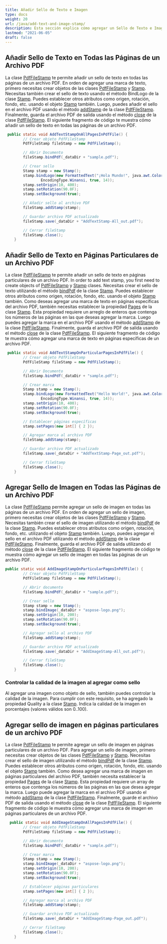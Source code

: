 ```yaml
---
title: Añadir Sello de Texto e Imagen
type: docs
weight: 20
url: /java/add-text-and-image-stamp/
description: Esta sección explica cómo agregar un Sello de Texto e Imagen con com.aspose.pdf.facades usando la Clase PdfFileStamp.
lastmod: "2021-06-05"
draft: false
---
```


## Añadir Sello de Texto en Todas las Páginas de un Archivo PDF

La clase [PdfFileStamp](https://reference.aspose.com/pdf/java/com.aspose.pdf.facades/PdfFileStamp) te permite añadir un sello de texto en todas las páginas de un archivo PDF.
 En orden de agregar una marca de texto, primero necesitas crear objetos de las clases [PdfFileStamp](https://reference.aspose.com/pdf/java/com.aspose.pdf.facades/PdfFileStamp) y [Stamp](https://reference.aspose.com/pdf/java/com.aspose.pdf.facades/Stamp). Necesitas también crear el sello de texto usando el método BindLogo de la clase [Stamp](https://reference.aspose.com/pdf/java/com.aspose.pdf.facades/Stamp). Puedes establecer otros atributos como origen, rotación, fondo, etc. usando el objeto [Stamp](https://reference.aspose.com/pdf/java/com.aspose.pdf.facades/Stamp) también. Luego, puedes añadir el sello en el archivo PDF usando el método [addStamp](https://reference.aspose.com/pdf/java/com.aspose.pdf.facades.PdfFileStamp#addStamp-com.aspose.pdf.facades.Stamp-) de la clase [PdfFileStamp](https://reference.aspose.com/pdf/java/com.aspose.pdf.facades/PdfFileStamp). Finalmente, guarda el archivo PDF de salida usando el método [close](https://reference.aspose.com/pdf/java/com.aspose.pdf.facades.PdfFileStamp#close--) de la clase [PdfFileStamp](https://reference.aspose.com/pdf/java/com.aspose.pdf.facades/PdfFileStamp). El siguiente fragmento de código te muestra cómo añadir un sello de texto en todas las páginas de un archivo PDF.

```java
 public static void AddTextStampOnAllPagesInPdfFile() {
        // Crear objeto PdfFileStamp
        PdfFileStamp fileStamp = new PdfFileStamp();

        // Abrir Documento
        fileStamp.bindPdf(_dataDir + "sample.pdf");

        // Crear sello
        Stamp stamp = new Stamp();
        stamp.bindLogo(new FormattedText("¡Hola Mundo!", java.awt.Color.BLUE, java.awt.Color.GRAY, FontStyle.Helvetica,
                EncodingType.Winansi, true, 14));
        stamp.setOrigin(10, 400);
        stamp.setRotation(90.0F);
        stamp.setBackground(true);

        // Añadir sello al archivo PDF
        fileStamp.addStamp(stamp);

        // Guardar archivo PDF actualizado
        fileStamp.save(_dataDir + "AddTextStamp-All_out.pdf");

        // Cerrar fileStamp
        fileStamp.close();
    }
```

## Añadir Sello de Texto en Páginas Particulares de un Archivo PDF

La clase [PdfFileStamp](https://reference.aspose.com/pdf/java/com.aspose.pdf.facades/PdfFileStamp) te permite añadir un sello de texto en páginas particulares de un archivo PDF.
 In order to add text stamp, you first need to create objects of [PdfFileStamp](https://reference.aspose.com/pdf/java/com.aspose.pdf.facades/PdfFileStamp) y [Stamp](https://reference.aspose.com/pdf/java/com.aspose.pdf.facades/Stamp) clases. Necesitas crear el sello de texto utilizando el método [bindPdf](https://reference.aspose.com/pdf/java/com.aspose.pdf.facades/Stamp#bindPdf-java.lang.String-int-) de la clase [Stamp](https://reference.aspose.com/pdf/java/com.aspose.pdf.facades/Stamp). Puedes establecer otros atributos como origen, rotación, fondo, etc. usando el objeto [Stamp](https://reference.aspose.com/pdf/java/com.aspose.pdf.facades/Stamp) también. Como deseas agregar una marca de texto en páginas específicas del archivo PDF, también necesitas establecer la propiedad [Pages](https://reference.aspose.com/pdf/java/com.aspose.pdf.facades/Stamp#setPages-int:A-) de la clase [Stamp](https://reference.aspose.com/pdf/java/com.aspose.pdf.facades/Stamp). Esta propiedad requiere un arreglo de enteros que contenga los números de las páginas en las que deseas agregar la marca. Luego puedes agregar la marca en el archivo PDF usando el método [addStamp](https://reference.aspose.com/pdf/java/com.aspose.pdf.facades/PdfFileStamp#addStamp-com.aspose.pdf.facades.Stamp-) de la clase [PdfFileStamp](https://reference.aspose.com/pdf/java/com.aspose.pdf.facades/PdfFileStamp). Finalmente, guarda el archivo PDF de salida usando el método [close](https://reference.aspose.com/pdf/java/com.aspose.pdf.facades/PdfFileStamp#close--) de la clase [PdfFileStamp](https://reference.aspose.com/pdf/java/com.aspose.pdf.facades/PdfFileStamp). El siguiente fragmento de código te muestra cómo agregar una marca de texto en páginas específicas de un archivo PDF.

```java
 public static void AddTextStampOnParticularPagesInPdfFile() {
        // Crear objeto PdfFileStamp
        PdfFileStamp fileStamp = new PdfFileStamp();

        // Abrir Documento
        fileStamp.bindPdf(_dataDir + "sample.pdf");

        // Crear marca
        Stamp stamp = new Stamp();
        stamp.bindLogo(new FormattedText("Hello World!", java.awt.Color.BLUE, java.awt.Color.GRAY, FontStyle.Helvetica,
                EncodingType.Winansi, true, 14));
        stamp.setOrigin(10, 400);
        stamp.setRotation(90.0F);
        stamp.setBackground(true);

        // Establecer páginas específicas
        stamp.setPages(new int[] { 2 });

        // Agregar marca al archivo PDF
        fileStamp.addStamp(stamp);

        // Guardar archivo PDF actualizado
        fileStamp.save(_dataDir + "AddTextStamp-Page_out.pdf");

        // Cerrar fileStamp
        fileStamp.close();
    }
```

## Agregar Sello de Imagen en Todas las Páginas de un Archivo PDF

La clase [PdfFileStamp](https://reference.aspose.com/pdf/java/com.aspose.pdf.facades/PdfFileStamp) permite agregar un sello de imagen en todas las páginas de un archivo PDF.
 En orden de agregar un sello de imagen, primero necesitas crear objetos de las clases [PdfFileStamp](https://reference.aspose.com/pdf/java/com.aspose.pdf.facades/PdfFileStamp) y [Stamp](https://reference.aspose.com/pdf/java/com.aspose.pdf.facades/Stamp). Necesitas también crear el sello de imagen utilizando el método [bindPdf](https://reference.aspose.com/pdf/java/com.aspose.pdf.facades/Stamp#bindPdf-java.lang.String-int-) de la clase [Stamp](https://reference.aspose.com/pdf/java/com.aspose.pdf.facades/Stamp). Puedes establecer otros atributos como origen, rotación, fondo, etc. utilizando el objeto [Stamp](https://reference.aspose.com/pdf/java/com.aspose.pdf.facades/Stamp) también. Luego, puedes agregar el sello en el archivo PDF utilizando el método [addStamp](https://reference.aspose.com/pdf/java/com.aspose.pdf.facades/PdfFileStamp#addStamp-com.aspose.pdf.facades.Stamp-) de la clase [PdfFileStamp](https://reference.aspose.com/pdf/java/com.aspose.pdf.facades/PdfFileStamp). Finalmente, guarda el archivo PDF de salida utilizando el método [close](https://reference.aspose.com/pdf/java/com.aspose.pdf.facades/PdfFileStamp#close--) de la clase [PdfFileStamp](https://reference.aspose.com/pdf/java/com.aspose.pdf.facades/PdfFileStamp). El siguiente fragmento de código te muestra cómo agregar un sello de imagen en todas las páginas de un archivo PDF.

```java
public static void AddImageStampOnParticularPagesInPdfFile() {
        // Crear objeto PdfFileStamp
        PdfFileStamp fileStamp = new PdfFileStamp();

        // Abrir documento
        fileStamp.bindPdf(_dataDir + "sample.pdf");

        // Crear sello
        Stamp stamp = new Stamp();
        stamp.bindImage(_dataDir + "aspose-logo.png");
        stamp.setOrigin(10, 200);
        stamp.setRotation(90.0F);
        stamp.setBackground(true);

        // Agregar sello al archivo PDF
        fileStamp.addStamp(stamp);

        // Guardar archivo PDF actualizado
        fileStamp.save(_dataDir + "AddImageStamp-All_out.pdf");

        // Cerrar fileStamp
        fileStamp.close();
    }
```

### Controlar la calidad de la imagen al agregar como sello

Al agregar una imagen como objeto de sello, también puedes controlar la calidad de la imagen. Para cumplir con este requisito, se ha agregado la propiedad Quality a la clase [Stamp](https://reference.aspose.com/pdf/java/com.aspose.pdf.facades/Stamp). Indica la calidad de la imagen en porcentajes (valores válidos son 0..100).

## Agregar sello de imagen en páginas particulares de un archivo PDF

La clase [PdfFileStamp](https://reference.aspose.com/pdf/java/com.aspose.pdf.facades/PdfFileStamp) te permite agregar un sello de imagen en páginas particulares de un archivo PDF.
 Para agregar un sello de imagen, primero necesitas crear objetos de las clases [PdfFileStamp](https://reference.aspose.com/pdf/java/com.aspose.pdf.facades/PdfFileStamp) y [Stamp](https://reference.aspose.com/pdf/java/com.aspose.pdf.facades/Stamp). Necesitas crear el sello de imagen utilizando el método [bindPdf](https://reference.aspose.com/pdf/java/com.aspose.pdf.facades/Stamp#bindPdf-java.lang.String-int-) de la clase [Stamp](https://reference.aspose.com/pdf/java/com.aspose.pdf.facades/Stamp). Puedes establecer otros atributos como origen, rotación, fondo, etc. usando el objeto [Stamp](https://reference.aspose.com/pdf/java/com.aspose.pdf.facades/Stamp) también. Como desea agregar una marca de imagen en páginas particulares del archivo PDF, también necesita establecer la propiedad [Pages](https://reference.aspose.com/pdf/java/com.aspose.pdf.facades/Stamp#setPages-int:A-) de la clase [Stamp](https://reference.aspose.com/pdf/java/com.aspose.pdf.facades/Stamp). Esta propiedad requiere un array de enteros que contenga los números de las páginas en las que desea agregar la marca. Luego puede agregar la marca en el archivo PDF usando el método [addStamp](https://reference.aspose.com/pdf/java/com.aspose.pdf.facades/PdfFileStamp#addStamp-com.aspose.pdf.facades.Stamp-) de la clase [PdfFileStamp](https://reference.aspose.com/pdf/java/com.aspose.pdf.facades/PdfFileStamp). Finalmente, guarde el archivo PDF de salida usando el método [close](https://reference.aspose.com/pdf/java/com.aspose.pdf.facades/PdfFileStamp#close--) de la clase [PdfFileStamp](https://reference.aspose.com/pdf/java/com.aspose.pdf.facades/PdfFileStamp). El siguiente fragmento de código le muestra cómo agregar una marca de imagen en páginas particulares de un archivo PDF.

```java
  public static void AddImageStampOnAllPagesInPdfFile() {
        // Crear objeto PdfFileStamp
        PdfFileStamp fileStamp = new PdfFileStamp();

        // Abrir documento
        fileStamp.bindPdf(_dataDir + "sample.pdf");

        // Crear marca
        Stamp stamp = new Stamp();
        stamp.bindImage(_dataDir + "aspose-logo.png");
        stamp.setOrigin(10, 200);
        stamp.setRotation(90.0F);
        stamp.setBackground(true);

        // Establecer páginas particulares
        stamp.setPages(new int[] { 2 });

        // Agregar marca al archivo PDF
        fileStamp.addStamp(stamp);

        // Guardar archivo PDF actualizado
        fileStamp.save(_dataDir + "AddImageStamp-Page_out.pdf");

        // Cerrar fileStamp
        fileStamp.close();
    }
```